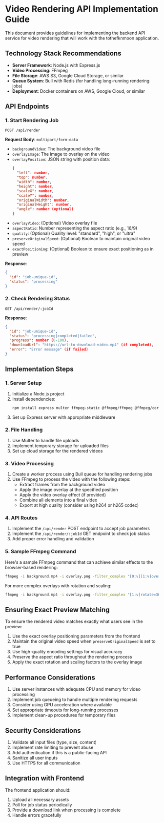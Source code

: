 
# Video Rendering API Implementation Guide

This document provides guidelines for implementing the backend API service for video rendering that will work with the tothefknmoon application.

## Technology Stack Recommendations

- **Server Framework**: Node.js with Express.js
- **Video Processing**: FFmpeg
- **File Storage**: AWS S3, Google Cloud Storage, or similar
- **Queue System**: Bull with Redis (for handling long-running rendering jobs)
- **Deployment**: Docker containers on AWS, Google Cloud, or similar

## API Endpoints

### 1. Start Rendering Job

```
POST /api/render
```

**Request Body**: `multipart/form-data`
- `backgroundVideo`: The background video file
- `overlayImage`: The image to overlay on the video
- `overlayPosition`: JSON string with position data:
  ```json
  {
    "left": number,
    "top": number,
    "width": number,
    "height": number,
    "scaleX": number,
    "scaleY": number,
    "originalWidth": number,
    "originalHeight": number,
    "angle": number (optional)
  }
  ```
- `overlayVideo`: (Optional) Video overlay file
- `aspectRatio`: Number representing the aspect ratio (e.g., 16/9)
- `quality`: (Optional) Quality level: "standard", "high", or "ultra"
- `preserveOriginalSpeed`: (Optional) Boolean to maintain original video speed
- `exactPositioning`: (Optional) Boolean to ensure exact positioning as in preview

**Response**: 
```json
{
  "id": "job-unique-id",
  "status": "processing"
}
```

### 2. Check Rendering Status

```
GET /api/render/:jobId
```

**Response**:
```json
{
  "id": "job-unique-id",
  "status": "processing|completed|failed",
  "progress": number (0-100),
  "downloadUrl": "https://url-to-download-video.mp4" (if completed),
  "error": "Error message" (if failed)
}
```

## Implementation Steps

### 1. Server Setup

1. Initialize a Node.js project
2. Install dependencies:
   ```bash
   npm install express multer ffmpeg-static @ffmpeg/ffmpeg @ffmpeg/core bull cors
   ```
3. Set up Express server with appropriate middleware

### 2. File Handling

1. Use Multer to handle file uploads
2. Implement temporary storage for uploaded files
3. Set up cloud storage for the rendered videos

### 3. Video Processing

1. Create a worker process using Bull queue for handling rendering jobs
2. Use FFmpeg to process the video with the following steps:
   - Extract frames from the background video
   - Apply the image overlay at the specified position
   - Apply the video overlay effect (if provided)
   - Combine all elements into a final video
   - Export at high quality (consider using h264 or h265 codec)

### 4. API Routes

1. Implement the `/api/render` POST endpoint to accept job parameters
2. Implement the `/api/render/:jobId` GET endpoint to check job status
3. Add proper error handling and validation

### 5. Sample FFmpeg Command

Here's a sample FFmpeg command that can achieve similar effects to the browser-based rendering:

```bash
ffmpeg -i background.mp4 -i overlay.png -filter_complex "[0:v][1:v]overlay=x=100:y=100:enable='between(t,0,5)'" -c:v libx264 -crf 18 -preset veryslow -c:a copy output.mp4
```

For more complex overlays with rotation and scaling:

```bash
ffmpeg -i background.mp4 -i overlay.png -filter_complex "[1:v]rotate=30*PI/180:c=none:ow=rotw(30*PI/180):oh=roth(30*PI/180)[rotated];[0:v][rotated]overlay=100:100:enable='between(t,0,5)'" -c:v libx264 -crf 18 -preset veryslow -c:a copy output.mp4
```

## Ensuring Exact Preview Matching

To ensure the rendered video matches exactly what users see in the preview:

1. Use the exact overlay positioning parameters from the frontend
2. Maintain the original video speed when `preserveOriginalSpeed` is set to true
3. Use high-quality encoding settings for visual accuracy
4. Preserve the aspect ratio throughout the rendering process
5. Apply the exact rotation and scaling factors to the overlay image

## Performance Considerations

1. Use server instances with adequate CPU and memory for video processing
2. Implement job queueing to handle multiple rendering requests
3. Consider using GPU acceleration where available
4. Set appropriate timeouts for long-running processes
5. Implement clean-up procedures for temporary files

## Security Considerations

1. Validate all input files (type, size, content)
2. Implement rate limiting to prevent abuse
3. Add authentication if this is a public-facing API
4. Sanitize all user inputs
5. Use HTTPS for all communication

## Integration with Frontend

The frontend application should:
1. Upload all necessary assets
2. Poll for job status periodically
3. Provide a download link when processing is complete
4. Handle errors gracefully
